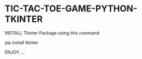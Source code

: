# TIC-TAC-TOE-GAME-PYTHON-TKINTER

INSTALL Tkinter Package using this command

pip install tkinter

ENJOY.....
